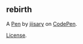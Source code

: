 rebirth
-------


A [Pen](http://codepen.io/hitmanjoblo/pen/zNxedL) by [jiisary](http://codepen.io/hitmanjoblo) on [CodePen](http://codepen.io/).

[License](http://codepen.io/hitmanjoblo/pen/zNxedL/license).